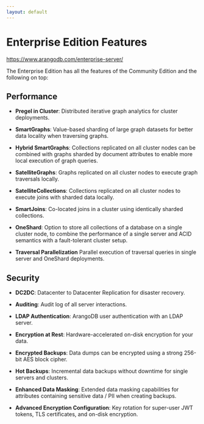 ```yaml
---
layout: default
---
```

# Enterprise Edition Features

<https://www.arangodb.com/enterprise-server/>

The Enterprise Edition has all the features of the Community Edition and the
following on top:

## Performance

- **Pregel in Cluster**:
  Distributed iterative graph analytics for cluster deployments.

- **SmartGraphs**:
  Value-based sharding of large graph datasets for better data locality when
  traversing graphs.

- **Hybrid SmartGraphs**:
  Collections replicated on all cluster nodes can be combined with graphs
  sharded by document attributes to enable more local execution of graph queries.

- **SatelliteGraphs**:
  Graphs replicated on all cluster nodes to execute graph traversals locally.

- **SatelliteCollections**:
  Collections replicated on all cluster nodes to execute joins with sharded
  data locally.

- **SmartJoins**:
  Co-located joins in a cluster using identically sharded collections.

- **OneShard**:
  Option to store all collections of a database on a single cluster node, to
  combine the performance of a single server and ACID semantics with a
  fault-tolerant cluster setup.

- **Traversal Parallelization**
  Parallel execution of traversal queries in single server and OneShard
  deployments.

## Security

- **DC2DC**:
  Datacenter to Datacenter Replication for disaster recovery.

- **Auditing**:
  Audit log of all server interactions.

- **LDAP Authentication**:
  ArangoDB user authentication with an LDAP server.

- **Encryption at Rest**:
  Hardware-accelerated on-disk encryption for your data.

- **Encrypted Backups**:
  Data dumps can be encrypted using a strong 256-bit AES block cipher.

- **Hot Backups**:
  Incremental data backups without downtime for single servers and clusters.

- **Enhanced Data Masking**:
  Extended data masking capabilities for attributes containing sensitive data
  / PII when creating backups.

- **Advanced Encryption Configuration**:
  Key rotation for super-user JWT tokens, TLS certificates, and on-disk
  encryption.
